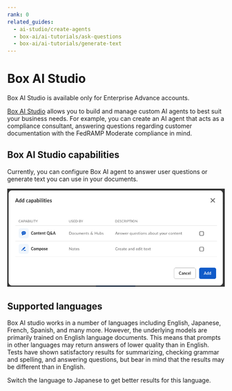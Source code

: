 ```yaml
---
rank: 0
related_guides:
  - ai-studio/create-agents
  - box-ai/ai-tutorials/ask-questions
  - box-ai/ai-tutorials/generate-text
---
```


# Box AI Studio

<Messsage type='caution'>
Box AI Studio is available only for Enterprise Advance accounts.
</Message>

[Box AI Studio][ai-studio] allows you to build and manage custom AI agents to
best suit your business needs. For example, you can create an AI agent
that acts as a compliance consultant, answering questions regarding customer
documentation with the FedRAMP Moderate compliance in mind. 

## Box AI Studio capabilities

Currently, you can configure Box AI agent to answer user questions or generate
text you can use in your documents.

![ai agent capabilities](./images/ai-agent-capabilities.png)

<!--alex ignore-->

## Supported languages

Box AI studio works in a number of languages including
English, Japanese, French, Spanish, and many more.
However, the underlying models are primarily
trained on English language documents. This means
that prompts in other languages may return answers
of lower quality than in English. Tests have shown
satisfactory results for summarizing, checking grammar
and spelling, and answering questions, but bear in mind
that the results may be different than in English.

<Message type="tip">

Switch the language to Japanese to get
better results for this language.

</Message>

[ai-studio]: https://support.box.com/hc/en-us/articles/37228079461267-Enabling-Box-AI-Studio-and-Managing-Agents
